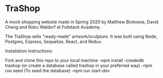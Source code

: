 # TraShop

A mock shopping website made in Spring 2020 by Matthew Bicknese, David Cheng and Robu Waldorf at Fullstack Academy.

The TraShop sells "ready-made" artwork/sculpture. It was built using Node, Postgres, Express, Sequelize, React, and Redux.

Installation Instructions:

Fork and clone this repo to your local machine
-npm install
-createdb trashop (or create a database called trashop in your preferred way)
-npm run seed (To seed the database)
-npm run start-dev
